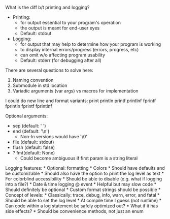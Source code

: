 What is the diff b/t printing and logging?
* Printing: 
    * for output essential to your program's operation
    * the output is meant for end-user eyes
    * Default: stdout
* Logging:
    * for output that may help to determine how your program is working
    * to display internal errors/progress (errors, progress, etc)
    * can omit w/o affecting program usability
    * Default: stderr (for debugging after all)

There are several questions to solve here:
1. Naming convention
2. Submodule in std location
3. Variadic arguments (var args) vs macros for implementation

I could do new line and format variants:
    print
    println
    printf
    printlnf
    fprintf
    fprintln
    fprintf
    fprintlnf

Optional arguments: 
* sep (default: ' ')
* end (default: '\n')
    * Non-ln versions would have '\0'
* file (default: stdout)
* flush (default: false)
* ? fmt(default: None)
    * Could become ambiguous if first param is a string literal

Logging features:
    * Optional: formatting
        * Colors
            * Should have defaults and be customizable
            * Should also have the option to print the log level as text
                * For colorblind accessibility
            * Should be able to disable (e.g. what if logging into a file?)
        * Date & time logging @ event
            * Helpful but may slow code
            * Should definitely be optional
            * Custom format strings should be possible
    * Concept of levels:
        * Classically: trace, debug, info, warn, error, and fatal
        * Should be able to set the log level
            * At compile time I guess (not runtime)
            * Can code within a log statement be safely optimized out?
                * What if it has side effects?
        * Should be convenience methods, not just an enum
